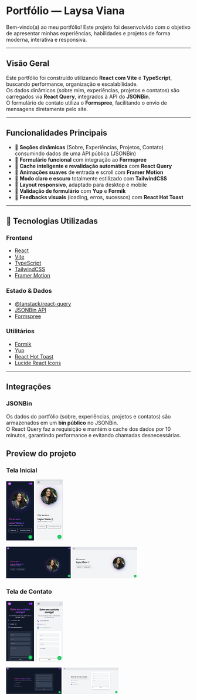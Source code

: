 # Portfólio — Laysa Viana

Bem-vindo(a) ao meu portfólio! Este projeto foi desenvolvido com o objetivo de apresentar minhas experiências, habilidades e projetos de forma moderna, interativa e responsiva.

---

## Visão Geral

Este portfólio foi construído utilizando **React com Vite** e **TypeScript**, buscando performance, organização e escalabilidade.  
Os dados dinâmicos (sobre mim, experiências, projetos e contatos) são carregados via **React Query**, integrados à API do **JSONBin**.  
O formulário de contato utiliza o **Formspree**, facilitando o envio de mensagens diretamente pelo site.

---

## Funcionalidades Principais

- 🔹 **Seções dinâmicas** (Sobre, Experiências, Projetos, Contato) consumindo dados de uma API pública (JSONBin)
- 🔹 **Formulário funcional** com integração ao **Formspree**
- 🔹 **Cache inteligente e revalidação automática** com **React Query**
- 🔹 **Animações suaves** de entrada e scroll com **Framer Motion**
- 🔹 **Modo claro e escuro** totalmente estilizado com **TailwindCSS**
- 🔹 **Layout responsivo**, adaptado para desktop e mobile
- 🔹 **Validação de formulário** com **Yup** e **Formik**
- 🔹 **Feedbacks visuais** (loading, erros, sucessos) com **React Hot Toast**

---

## 🧩 Tecnologias Utilizadas

### Frontend

- [React](https://react.dev/)
- [Vite](https://vitejs.dev/)
- [TypeScript](https://www.typescriptlang.org/)
- [TailwindCSS](https://tailwindcss.com/)
- [Framer Motion](https://www.framer.com/motion/)

### Estado & Dados

- [@tanstack/react-query](https://tanstack.com/query/latest)
- [JSONBin API](https://jsonbin.io)
- [Formspree](https://formspree.io)

### Utilitários

- [Formik](https://formik.org/)
- [Yup](https://github.com/jquense/yup)
- [React Hot Toast](https://react-hot-toast.com/)
- [Lucide React Icons](https://lucide.dev/)

---

## Integrações

### JSONBin

Os dados do portfólio (sobre, experiências, projetos e contatos) são armazenados em um **bin público** no JSONBin.  
O React Query faz a requisição e mantém o cache dos dados por 10 minutos, garantindo performance e evitando chamadas desnecessárias.

## Preview do projeto

### Tela Inicial

<p align="start">
  <img src="./public/mobile-home.png" alt="Home" width="15%">
  <img src="./public/mobile-claro-home.png" alt="Home" width="15%">
  </p>
<p align="start">
  <img src="./public/desktop-home.png" alt="Home" width="35%">
  <img src="./public/desktop-claro-home.png" alt="Home" width="35%">
</p>

### Tela de Contato

<p align="start">
  <img src="./public/mobile-contato.png" alt="Contato" width="15%">
    <img src="./public/mobile-claro-contato.png" alt="Contato" width="15%">
    </p>
    <p align="start">
    <img src="./public/desktop-contato.png" alt="Contato" width="30%">
        <img src="./public/desktop-claro-contato.png" alt="Contato" width="30%">
</p>
